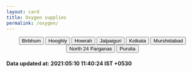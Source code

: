 ```yaml
---
layout: card
title: Oxygen supplies
permalink: /oxygen/
---
```

<div align="center">
 <div class="btn-group">
<a href="{{ "/oxygen/Birbhum" | relative_url}}" class="button"><button>Birbhum</button></a>
<a href="{{ "/oxygen/Hooghly" | relative_url}}" class="button"><button>Hooghly</button></a>
<a href="{{ "/oxygen/Howrah" | relative_url}}" class="button"><button>Howrah</button></a>
<a href="{{ "/oxygen/Jalpaiguri" | relative_url}}" class="button"><button>Jalpaiguri</button></a>
<a href="{{ "/oxygen/Kolkata" | relative_url}}" class="button"><button>Kolkata</button></a>
<a href="{{ "/oxygen/Murshidabad" | relative_url}}" class="button"><button>Murshidabad</button></a>
<a href="{{ "/oxygen/North-24-Parganas" | relative_url}}" class="button"><button>North 24 Parganas</button></a>
<a href="{{ "/oxygen/Purulia" | relative_url}}" class="button"><button>Purulia</button></a>
</div>
</div>
<h4> Data updated at: 2021:05:10 11:40:24 IST +0530 </h4>